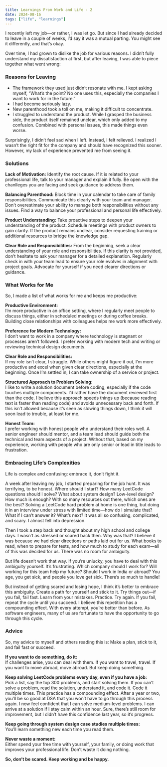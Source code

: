 ```yaml
---
title: Learnings From Work and Life - 2
date: 2024-08-16
tags: ["life", "learnings"]
---
```


I recently left my job—or rather, I was let go. But since I had already decided to leave in a couple of weeks, I’d say it was a mutual parting. You might see it differently, and that’s okay.

Over time, I had grown to dislike the job for various reasons. I didn’t fully understand my dissatisfaction at first, but after leaving, I was able to piece together what went wrong:

### Reasons for Leaving


- The framework they used just didn’t resonate with me. I kept asking myself, “What’s the point? No one uses this, especially the companies I want to work for in the future.”
- I had become seriously lazy.
- New parenthood took a toll on me, making it difficult to concentrate.
- I struggled to understand the product. While I grasped the business side, the product itself remained unclear, which only added to my confusion. Combined with personal issues, this made things even worse.

Surprisingly, I didn’t feel sad when I left. Instead, I felt relieved. I realized I wasn’t the right fit for the company and should have recognized this sooner. However, my lack of experience prevented me from seeing it.

### Solutions

**Lack of Motivation:**
Identify the root cause. If it is related to your professional life, talk to your manager and explain it fully. Be open with the chanlleges you are facing and seek guidance to address them.

**Balancing Parenthood:**
Block time in your calendar to take care of family responsibilities. Communicate this clearly with your team and manager. Don’t overestimate your ability to manage both responsibilities without any issues. Find a way to balance your professional and personal life effectively.

**Product Understanding:**
Take proactive steps to deepen your understanding of the product. Schedule meetings with product owners to gain clarity. If the product remains unclear, consider requesting training or additional resources to bridge the knowledge gap.

**Clear Role and Responsibilities:**
From the beginning, seek a clear understanding of your role and responsibilities. If this clarity is not provided, don’t hesitate to ask your manager for a detailed explanation. Regularly check in with your team lead to ensure your role evolves in alignment with project goals. Advocate for yourself if you need clearer directions or guidance.


### What Works for Me

So, I made a list of what works for me and keeps me productive:

**Productive Environment:**  
I’m more productive in an office setting, where I regularly meet people to discuss things, either in scheduled meetings or during coffee breaks. Building close relationships with colleagues helps me work more effectively.

**Preference for Modern Technology:**  
I don’t want to work in a company where technology is stagnant or processes aren’t followed. I prefer working with modern tech and writing or reviewing technical design documents.

**Clear Role and Responsibilities:**  
If my role isn’t clear, I struggle. While others might figure it out, I’m more productive and excel when given clear directions, especially at the beginning. Once I’m settled in, I can take ownership of a service or project.

**Structured Approach to Problem Solving:**  
I like to write a solution document before coding, especially if the code touches multiple components. I’d rather have the document reviewed first than the code. I believe this approach speeds things up (because reading text is faster than reading code) and avoids unnecessary back and forth. If this isn’t allowed because it’s seen as slowing things down, I think it will soon lead to trouble, at least for me.

**Honest Team:**  
I prefer working with honest people who understand their roles well. A senior engineer should mentor, and a team lead should guide both the technical and team aspects of a project. Without that, based on my experience, working with people who are only senior or lead in title leads to frustration.

### Embracing Life’s Complexities

Life is complex and confusing: embrace it, don’t fight it.

A week after leaving my job, I started preparing for the job hunt. It was terrifying, to be honest. Where should I start? How many LeetCode questions should I solve? What about system design? Low-level design? How much is enough? With so many resources out there, which ones are the best? Solving a LeetCode hard problem at home is one thing, but doing it in an interview under stress with limited time—how do I simulate that? What if I can’t answer it? What’s next? It was all so confusing, complicated, and scary. I almost fell into depression.

Then I took a step back and thought about my high school and college days. I wasn’t as stressed or scared back then. Why was that? I believe it was because we had clear directions or paths laid out for us. What books to read, when to prepare for tests, and how much to study for each exam—all of this was decided for us. There was no room for ambiguity.

But life doesn’t work that way. If you’re unlucky, you have to deal with this ambiguity yourself. It’s frustrating. Which company should I work for? Will working for this team help my future? Should I work in India or abroad? You age, you get sick, and people you love get sick. There’s so much to handle!

But instead of getting scared and losing hope, I think it’s better to embrace this ambiguity. Create a path for yourself and stick to it. Try things out—if you fail, fail fast. Learn from your mistakes. Practice. Try again. If you fail, repeat the cycle until you succeed. I believe this repetition has a compounding effect. With every attempt, you’re better than before. As software engineers, many of us are fortunate to have the opportunity to go through this cycle.

### Advice

So, my advice to myself and others reading this is: Make a plan, stick to it, and fail fast or succeed.


**If you want to do something, do it:**  
If challenges arise, you can deal with them. If you want to travel, travel. If you want to move abroad, move abroad. But keep doing something.

**Keep solving LeetCode problems every day, even if you have a job:**  
Pick a list, say the top 300 problems, and start solving them. If you can’t solve a problem, read the solution, understand it, and code it. Code it multiple times. This practice has a compounding effect. After a year or two, you’ll be so good at DSA that you won’t have to go through this process again. I now feel confident that I can solve medium-level problems. I can arrive at a solution if I stay calm within an hour. Sure, there’s still room for improvement, but I didn’t have this confidence last year, so it’s progress.

**Keep going through system design case studies multiple times:**  
You’ll learn something new each time you read them.

**Never waste a moment:**  
Either spend your free time with yourself, your family, or doing work that improves your professional life. Don’t waste it doing nothing.

**So, don’t be scared. Keep working and be happy.**
